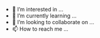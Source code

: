
- 👀 I’m interested in ...
- 🌱 I’m currently learning ...
- 💞️ I’m looking to collaborate on ...
- 📫 How to reach me ...

<!---
shangqniakannao/shangqniakannao is a ✨ special ✨ repository because its `README.md` (this file) appears on your GitHub profile.
You can click the Preview link to take a look at your changes.
--->
